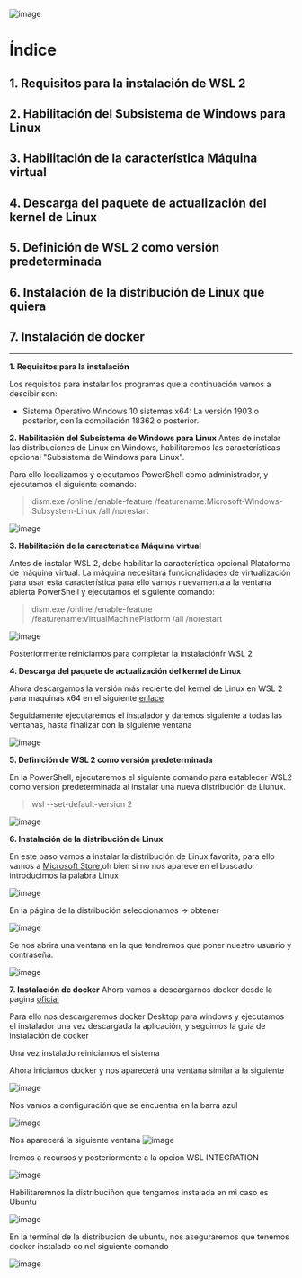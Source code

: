
![image](https://user-images.githubusercontent.com/73592097/161028745-44f431f3-dfff-4b74-a2e4-a3e48b3cb998.png)


# Índice #

## 1. Requisitos para la instalación de WSL 2 ##

## 2. Habilitación del Subsistema de Windows para Linux ##

## 3. Habilitación de la característica Máquina virtual ##

## 4. Descarga del paquete de actualización del kernel de Linux ##

## 5. Definición de WSL 2 como versión predeterminada ##

## 6. Instalación de la distribución de Linux que quiera ##

## 7. Instalación de docker ##

<hr>

**1. Requisitos para la instalación**

Los requisitos para instalar los programas que a continuación vamos a descibir son:

- Sistema Operativo Windows 10 sistemas x64: La versión 1903 o posterior, con la compilación 18362 o posterior.

**2. Habilitación del Subsistema de Windows para Linux**
Antes de instalar las distribuciones de Linux en Windows, habilitaremos las características opcional "Subsistema de Windows para Linux".

Para ello localizamos y ejecutamos PowerShell como administrador, y ejecutamos  el siguiente comando:

> dism.exe /online /enable-feature /featurename:Microsoft-Windows-Subsystem-Linux /all /norestart 

![image](https://user-images.githubusercontent.com/73592097/161030977-ae12abc0-7872-4f6d-a05d-5b39bedf0d92.png)

**3. Habilitación de la característica Máquina virtual**

Antes de instalar WSL 2, debe habilitar la característica opcional Plataforma de máquina virtual. La máquina necesitará funcionalidades de virtualización para usar esta característica para ello vamos nuevamenta a la ventana abierta PowerShell y ejecutamos el siguiente comando:

> dism.exe /online /enable-feature /featurename:VirtualMachinePlatform /all /norestart

![image](https://user-images.githubusercontent.com/73592097/161034267-e7a15de9-a884-433d-a382-6e709d892018.png)


Posteriormente reiniciamos para completar la instalaciónfr WSL 2 

**4. Descarga del paquete de actualización del kernel de Linux**

Ahora descargamos la versión más reciente del kernel de Linux en WSL 2 para maquinas x64 en el siguiente [enlace](https://wslstorestorage.blob.core.windows.net/wslblob/wsl_update_x64.msi)

Seguidamente ejecutaremos el instalador y daremos siguiente a todas las ventanas, hasta finalizar con la siguiente ventana

![image](https://user-images.githubusercontent.com/73592097/161035082-f68715c5-1d94-4523-86a8-aa347634f8b6.png)

**5. Definición de WSL 2 como versión predeterminada**

En la  PowerShell, ejecutaremos el siguiente comando para establecer WSL2 como version predeterminada al instalar una nueva distribución de Liunux.

> wsl --set-default-version 2

![image](https://user-images.githubusercontent.com/73592097/161035661-9ec93512-a087-4de8-861d-3cd3dc996e11.png)

**6. Instalación de la distribución de Linux**

En este paso vamos a instalar la distribución de Linux favorita, para ello vamos a [Microsoft Store](https://aka.ms/wslstore),oh bien si no nos aparece en el buscador introducimos la palabra Linux

![image](https://user-images.githubusercontent.com/73592097/161036611-7f1be929-2b67-410e-9952-ed0be71960ee.png)

En la página de la distribución seleccionamos -> obtener 

![image](https://user-images.githubusercontent.com/73592097/161036792-defb193e-24d2-416c-827f-425859085acc.png)

Se nos abrira una ventana en la que tendremos que poner nuestro usuario y contraseña.

![image](https://user-images.githubusercontent.com/73592097/161037262-1f712667-ad70-4882-aa5d-147e2ad71628.png)

**7. Instalación de docker**
Ahora vamos a descargarnos docker desde la pagina [oficial](https://www.docker.com/get-started/)

Para ello nos descargaremos docker Desktop para windows y ejecutamos el instalador una vez descargada la aplicación, y seguimos la guia de instalación de docker

Una vez instalado reiniciamos el sistema


Ahora iniciamos docker y nos aparecerá una ventana similar a la siguiente

![image](https://user-images.githubusercontent.com/73592097/161039316-f692f9b5-68e0-45f3-b4f8-96c8096f3e9c.png)

Nos vamos a configuración que se encuentra en la barra azul

![image](https://user-images.githubusercontent.com/73592097/161039440-3bf96782-f684-4d5c-9a26-d1125855f7db.png)

Nos aparecerá la siguiente ventana 
![image](https://user-images.githubusercontent.com/73592097/161039537-84eeb99d-c4e9-4161-8899-c73ce18ee294.png)

Iremos a recursos y posteriormente a la opcion WSL INTEGRATION 

![image](https://user-images.githubusercontent.com/73592097/161039690-9f8145ab-ccc2-461f-a0e5-1f2278131a65.png)

Habilitaremnos la distribuciñon que tengamos instalada en mi caso es Ubuntu

![image](https://user-images.githubusercontent.com/73592097/161039818-23e4c0a4-4b07-4032-8b6f-f89005d170df.png)

En la terminal de la distribucion de ubuntu, nos aseguraremos que tenemos docker instalado co nel siguiente comando

![image](https://user-images.githubusercontent.com/73592097/161040133-63410695-357e-4529-889d-b5def469b3c4.png)
















